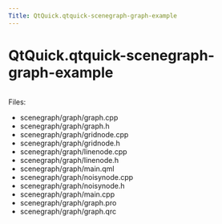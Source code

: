 ```yaml
---
Title: QtQuick.qtquick-scenegraph-graph-example
---
```


# QtQuick.qtquick-scenegraph-graph-example

<span class="subtitle"></span>
<!-- $$$scenegraph/graph-description -->
<p class="centerAlign"><img src="https://assets.ubuntu.com/v1/a0bace6b-graph-example.jpg" alt="" /></p><p>Files:</p>
<ul>
<li>scenegraph/graph/graph.cpp</li>
<li>scenegraph/graph/graph.h</li>
<li>scenegraph/graph/gridnode.cpp</li>
<li>scenegraph/graph/gridnode.h</li>
<li>scenegraph/graph/linenode.cpp</li>
<li>scenegraph/graph/linenode.h</li>
<li>scenegraph/graph/main.qml</li>
<li>scenegraph/graph/noisynode.cpp</li>
<li>scenegraph/graph/noisynode.h</li>
<li>scenegraph/graph/main.cpp</li>
<li>scenegraph/graph/graph.pro</li>
<li>scenegraph/graph/graph.qrc</li>
</ul>
<!-- @@@scenegraph/graph -->

